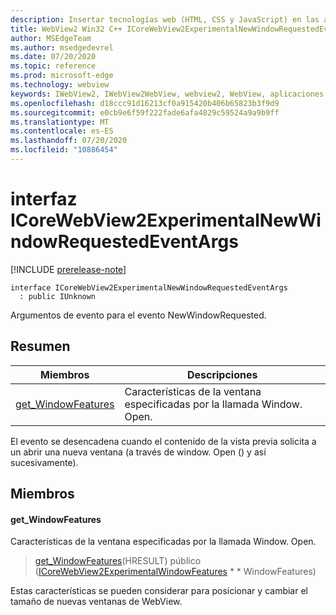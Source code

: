 ```yaml
---
description: Insertar tecnologías web (HTML, CSS y JavaScript) en las aplicaciones nativas con el control Microsoft Edge WebView2
title: WebView2 Win32 C++ ICoreWebView2ExperimentalNewWindowRequestedEventArgs
author: MSEdgeTeam
ms.author: msedgedevrel
ms.date: 07/20/2020
ms.topic: reference
ms.prod: microsoft-edge
ms.technology: webview
keywords: IWebView2, IWebView2WebView, webview2, WebView, aplicaciones Win32, Win32, Edge, ICoreWebView2, ICoreWebView2Controller, control de explorador, HTML Edge, ICoreWebView2ExperimentalNewWindowRequestedEventArgs
ms.openlocfilehash: d18ccc91d16213cf0a915420b406b65823b3f9d9
ms.sourcegitcommit: e0cb9e6f59f222fade6afa4829c59524a9a9b9ff
ms.translationtype: MT
ms.contentlocale: es-ES
ms.lasthandoff: 07/20/2020
ms.locfileid: "10886454"
---
```

# interfaz ICoreWebView2ExperimentalNewWindowRequestedEventArgs 

[!INCLUDE [prerelease-note](../../includes/prerelease-note.md)]

```
interface ICoreWebView2ExperimentalNewWindowRequestedEventArgs
  : public IUnknown
```

Argumentos de evento para el evento NewWindowRequested.

## Resumen

 Miembros                        | Descripciones
--------------------------------|---------------------------------------------
[get_WindowFeatures](#get_windowfeatures) | Características de la ventana especificadas por la llamada Window. Open.

El evento se desencadena cuando el contenido de la vista previa solicita a un abrir una nueva ventana (a través de window. Open () y así sucesivamente).

## Miembros

#### get_WindowFeatures 

Características de la ventana especificadas por la llamada Window. Open.

> [get_WindowFeatures](#get_windowfeatures)(HRESULT) público ([ICoreWebView2ExperimentalWindowFeatures](icorewebview2experimentalwindowfeatures.md) * * WindowFeatures)

Estas características se pueden considerar para posicionar y cambiar el tamaño de nuevas ventanas de WebView.

